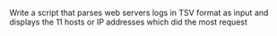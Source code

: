 Write a script that parses web servers logs in TSV format as input and displays the 11 hosts or IP addresses which did the most request
